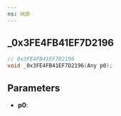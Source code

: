 ```yaml
---
ns: HUD
---
```

## _0x3FE4FB41EF7D2196

```c
// 0x3FE4FB41EF7D2196
void _0x3FE4FB41EF7D2196(Any p0);
```

## Parameters
* **p0**:
